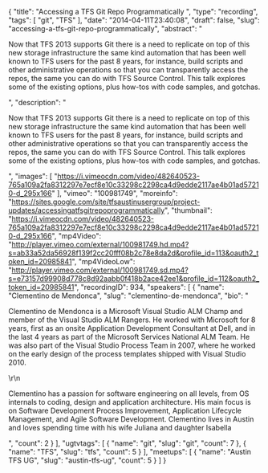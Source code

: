 {
  "title": "Accessing a TFS Git Repo Programmatically ",
  "type": "recording",
  "tags": [
    "git",
    "TFS"
  ],
  "date": "2014-04-11T23:40:08",
  "draft": false,
  "slug": "accessing-a-tfs-git-repo-programmatically",
  "abstract": "<p>Now that TFS 2013 supports Git there is a need to replicate on top of this new storage infrastructure the same kind automation that has been well known to TFS users for the past 8 years, for instance, build scripts and other administrative operations so that you can transparently access the repos, the same you can do with TFS Source Control. This talk explores some of the existing options, plus how-tos with code samples, and gotchas.  </p>",
  "description": "<p>Now that TFS 2013 supports Git there is a need to replicate on top of this new storage infrastructure the same kind automation that has been well known to TFS users for the past 8 years, for instance, build scripts and other administrative operations so that you can transparently access the repos, the same you can do with TFS Source Control. This talk explores some of the existing options, plus how-tos with code samples, and gotchas.  </p>",
  "images": [
    "https://i.vimeocdn.com/video/482640523-765a109a2fa8312297e7ecf8e10c33298c2298ca4d9edde2117ae4b01ad57210-d_295x166"
  ],
  "vimeo": "100981749",
  "moreinfo": "https://sites.google.com/site/tfsaustinusergroup/project-updates/accessingatfsgitrepoprogrammatically",
  "thumbnail": "https://i.vimeocdn.com/video/482640523-765a109a2fa8312297e7ecf8e10c33298c2298ca4d9edde2117ae4b01ad57210-d_295x166",
  "mp4Video": "http://player.vimeo.com/external/100981749.hd.mp4?s=ab33a52da56928f139f2cc20fff08b2c78e8da2d&profile_id=113&oauth2_token_id=20985841",
  "mp4VideoLow": "http://player.vimeo.com/external/100981749.sd.mp4?s=e73157d99908d778c8d92aabb0f418b2ace42ee1&profile_id=112&oauth2_token_id=20985841",
  "recordingID": 934,
  "speakers": [
    {
      "name": "Clementino de Mendonca",
      "slug": "clementino-de-mendonca",
      "bio": "<p>Clementino de Mendonca is a Microsoft Visual Studio ALM Champ and member of the Visual Studio ALM Rangers. He worked with Microsoft for 8 years, first as an onsite Application Development Consultant at Dell, and in the last 4 years as part of the Microsoft Services National ALM Team. He was also part of the Visual Studio Process Team in 2007, where he worked on the early design of the process templates shipped with Visual Studio 2010.</p>\r\n<p>Clementino has a passion for software engineering on all levels, from OS internals to coding, design and application architecture. His main focus is on Software Development Process Improvement, Application Lifecycle Management, and Agile Software Development. Clementino lives in Austin and loves spending time with his wife Juliana and daughter Isabella</p>",
      "count": 2
    }
  ],
  "ugtvtags": [
    {
      "name": "git",
      "slug": "git",
      "count": 7
    },
    {
      "name": "TFS",
      "slug": "tfs",
      "count": 5
    }
  ],
  "meetups": [
    {
      "name": "Austin TFS UG",
      "slug": "austin-tfs-ug",
      "count": 5
    }
  ]
}